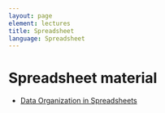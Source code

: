 ```yaml
---
layout: page
element: lectures
title: Spreadsheet 
language: Spreadsheet
---
```


# Spreadsheet material

- [Data Organization in Spreadsheets](https://datacarpentry.org/spreadsheet-ecology-lesson/)
